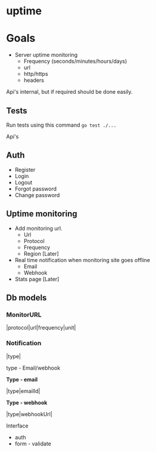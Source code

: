 # uptime

# Goals

- Server uptime monitoring
  - Frequency (seconds/minutes/hours/days)
  - url
  - http/https
  - headers

Api's internal, but if required should be done easily.

## Tests
Run tests using this command `go test ./...`

Api's
## Auth
- Register
- Login
- Logout
- Forgot password
- Change password

## Uptime monitoring
- Add monitoring url. 
  - Url
  - Protocol
  - Frequency
  - Region [Later]
- Real time notification when monitoring site goes offline
  - Email
  - Webhook
- Stats page [Later]

## Db models

### MonitorURL

|protocol|url|frequency|unit|

### Notification

|type|

type - Email/webhook

**Type - email**

|type|emailId|

**Type - webhook**

|type|webhookUrl|

Interface
- auth
- form - validate
